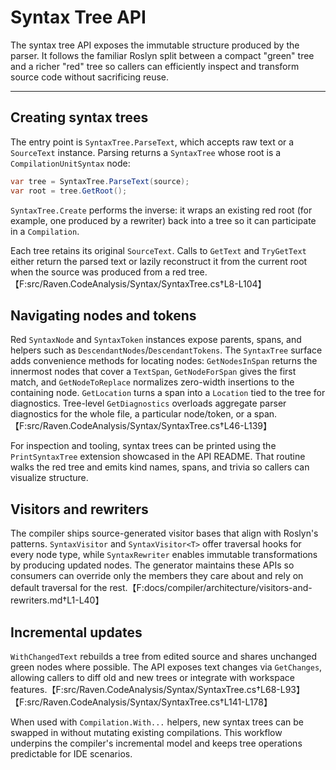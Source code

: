 # Syntax Tree API

The syntax tree API exposes the immutable structure produced by the parser. It
follows the familiar Roslyn split between a compact "green" tree and a richer
"red" tree so callers can efficiently inspect and transform source code without
sacrificing reuse.

---

## Creating syntax trees

The entry point is `SyntaxTree.ParseText`, which accepts raw text or a
`SourceText` instance. Parsing returns a `SyntaxTree` whose root is a
`CompilationUnitSyntax` node:

```csharp
var tree = SyntaxTree.ParseText(source);
var root = tree.GetRoot();
```

`SyntaxTree.Create` performs the inverse: it wraps an existing red root (for
example, one produced by a rewriter) back into a tree so it can participate in a
`Compilation`.

Each tree retains its original `SourceText`. Calls to `GetText` and
`TryGetText` either return the parsed text or lazily reconstruct it from the
current root when the source was produced from a red tree.【F:src/Raven.CodeAnalysis/Syntax/SyntaxTree.cs†L8-L104】

## Navigating nodes and tokens

Red `SyntaxNode` and `SyntaxToken` instances expose parents, spans, and helpers
such as `DescendantNodes`/`DescendantTokens`. The `SyntaxTree` surface adds
convenience methods for locating nodes: `GetNodesInSpan` returns the innermost
nodes that cover a `TextSpan`, `GetNodeForSpan` gives the first match, and
`GetNodeToReplace` normalizes zero-width insertions to the containing node.
`GetLocation` turns a span into a `Location` tied to the tree for diagnostics.
Tree-level `GetDiagnostics` overloads aggregate parser diagnostics for the whole
file, a particular node/token, or a span.【F:src/Raven.CodeAnalysis/Syntax/SyntaxTree.cs†L46-L139】

For inspection and tooling, syntax trees can be printed using the `PrintSyntaxTree`
extension showcased in the API README. That routine walks the red tree and emits
kind names, spans, and trivia so callers can visualize structure.

## Visitors and rewriters

The compiler ships source-generated visitor bases that align with Roslyn's
patterns. `SyntaxVisitor` and `SyntaxVisitor<T>` offer traversal hooks for every
node type, while `SyntaxRewriter` enables immutable transformations by producing
updated nodes. The generator maintains these APIs so consumers can override only
the members they care about and rely on default traversal for the rest.【F:docs/compiler/architecture/visitors-and-rewriters.md†L1-L40】

## Incremental updates

`WithChangedText` rebuilds a tree from edited source and shares unchanged green
nodes where possible. The API exposes text changes via `GetChanges`, allowing
callers to diff old and new trees or integrate with workspace features.【F:src/Raven.CodeAnalysis/Syntax/SyntaxTree.cs†L68-L93】【F:src/Raven.CodeAnalysis/Syntax/SyntaxTree.cs†L141-L178】

When used with `Compilation.With...` helpers, new syntax trees can be swapped in
without mutating existing compilations. This workflow underpins the compiler's
incremental model and keeps tree operations predictable for IDE scenarios.
